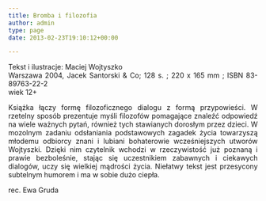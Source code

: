 ```yaml
---
title: Bromba i filozofia
author: admin
type: page
date: 2013-02-23T19:10:12+00:00

---
```

<p style="text-align: justify;">
  Tekst i ilustracje: Maciej Wojtyszko<br /> Warszawa 2004, Jacek Santorski & Co; 128 s. ; 220 x 165 mm ; ISBN 83-89763-22-2<br /> wiek 12+
</p>

<p style="text-align: justify;">
  Książka łączy formę filozoficznego dialogu z formą przypowieści. W rzetelny sposób prezentuje myśli filozofów pomagające znaleźć odpowiedź na wiele ważnych pytań, również tych stawianych dorosłym przez dzieci. W mozolnym zadaniu odsłaniania podstawowych zagadek życia towarzyszą młodemu odbiorcy znani i lubiani bohaterowie wcześniejszych utworów Wojtyszki. Dzięki nim czytelnik wchodzi w rzeczywistość już poznaną i prawie bezboleśnie, stając się uczestnikiem zabawnych i ciekawych dialogów, uczy się wielkiej mądrości życia. Niełatwy tekst jest przesycony subtelnym humorem i ma w sobie dużo ciepła.
</p>

<p style="text-align: justify;">
  rec. Ewa Gruda
</p>
